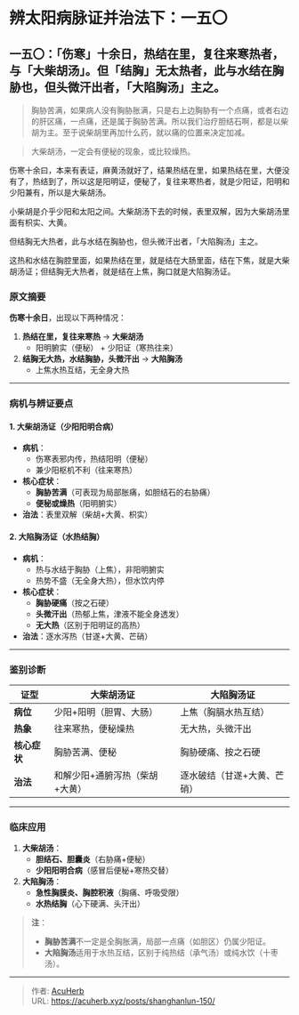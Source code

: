 # 辨太阳病脉证并治法下：一五〇


## 一五〇：「伤寒」十余日，热结在里，复往来寒热者，与「大柴胡汤」。但「结胸」无太热者，此与水结在胸胁也，但头微汗出者，「大陷胸汤」主之。

<!--more-->

> 胸胁苦满，如果病人没有胸胁胀满，只是右上边胸胁有一个点痛，或者右边的肝区痛，一点痛，还是属于胸胁苦满。所以我们治疗胆结石啊，都是以柴胡为主。至于说柴胡里再加什么药，就以痛的位置来决定加减。

> 大柴胡汤，一定会有便秘的现象，或比较燥热。

伤寒十余曰，本来有表证，麻黄汤就好了，结果热结在里，如果热结在里，大便没有了，热结到了，所以这是阳明证，便秘了，复往来寒热者，就是少阳证，阳明和少阳兼有，所以是大柴胡汤。

小柴胡是介乎少阳和太阳之间。大柴胡汤下去的时候，表里双解，因为大柴胡汤里面有枳实、大黄。

但结胸无大热者，此与水结在胸胁也，但头微汗出者，「大陷胸汤」主之。

这热和水结在胸腔里面，如果热结在里，就是结在大肠里面，结在下焦，就是大柴胡汤证；但结胸无大热者，就是结在上焦，胸口就是大陷胸汤证。

### **原文摘要**  
**伤寒十余日**，出现以下两种情况：  
1. **热结在里，复往来寒热** → **大柴胡汤**  
   - 阳明腑实（便秘） + 少阳证（寒热往来）  
2. **结胸无大热，水结胸胁，头微汗出** → **大陷胸汤**  
   - 上焦水热互结，无全身大热  

---

### **病机与辨证要点**  

#### **1. 大柴胡汤证（少阳阳明合病）**  
- **病机**：  
  - 伤寒表邪内传，热结阳明（便秘）  
  - 兼少阳枢机不利（往来寒热）  
- **核心症状**：  
  - **胸胁苦满**（可表现为局部胀痛，如胆结石的右胁痛）  
  - **便秘或燥热**（阳明腑实）  
- **治法**：表里双解（柴胡+大黄、枳实）  

#### **2. 大陷胸汤证（水热结胸）**  
- **病机**：  
  - 热与水结于胸胁（上焦），非阳明腑实  
  - 热势不盛（无全身大热），但水饮内停  
- **核心症状**：  
  - **胸胁硬痛**（按之石硬）  
  - **头微汗出**（热郁上焦，津液不能全身透发）  
  - **无大热**（区别于阳明证的高热）  
- **治法**：逐水泻热（甘遂+大黄、芒硝）  

---

### **鉴别诊断**  

| **证型**       | **大柴胡汤证**                | **大陷胸汤证**                |  
|---------------|-----------------------------|-----------------------------|  
| **病位**      | 少阳+阳明（胆胃、大肠）       | 上焦（胸膈水热互结）          |  
| **热象**      | 往来寒热，便秘燥热            | 无大热，头微汗出              |  
| **核心症状**  | 胸胁苦满、便秘               | 胸胁硬痛、按之石硬            |  
| **治法**      | 和解少阳+通腑泻热（柴胡+大黄）| 逐水破结（甘遂+大黄、芒硝）   |  

---

### **临床应用**  
1. **大柴胡汤**：  
   - **胆结石、胆囊炎**（右胁痛+便秘）  
   - **少阳阳明合病**（感冒后便秘+寒热交替）  
2. **大陷胸汤**：  
   - **急性胸膜炎、胸腔积液**（胸痛、呼吸受限）  
   - **水热结胸**（心下硬满、头汗出）  

> **注**：  
> - **胸胁苦满**不一定是全胸胀满，局部一点痛（如胆区）仍属少阳证。  
> - **大陷胸汤**适用于水热互结，区别于纯热结（承气汤）或纯水饮（十枣汤）。

---

> 作者: [AcuHerb](https://acuherb.xyz)  
> URL: https://acuherb.xyz/posts/shanghanlun-150/  

